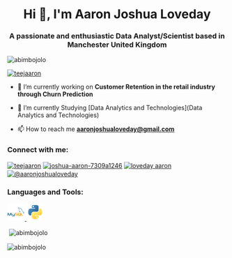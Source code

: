 

<h1 align="center">Hi 👋, I'm Aaron Joshua Loveday</h1>
<h3 align="center">A passionate and enthusiastic Data Analyst/Scientist based in Manchester United Kingdom</h3>

<p align="left"> <img src="https://komarev.com/ghpvc/?username=abimbojolo&label=Profile%20views&color=0e75b6&style=flat" alt="abimbojolo" /> </p>

<p align="left"> <a href="https://twitter.com/teejaaron" target="blank"><img src="https://img.shields.io/twitter/follow/teejaaron?logo=twitter&style=for-the-badge" alt="teejaaron" /></a> </p>

- 🔭 I’m currently working on **Customer Retention in the retail industry through Churn Prediction**

- 📝 I’m currently Studying [Data Analytics and Technologies](Data Analytics and Technologies)

- 📫 How to reach me **aaronjoshualoveday@gmail.com**

<h3 align="left">Connect with me:</h3>
<p align="left">
<a href="https://twitter.com/teejaaron" target="blank"><img align="center" src="https://raw.githubusercontent.com/rahuldkjain/github-profile-readme-generator/master/src/images/icons/Social/twitter.svg" alt="teejaaron" height="30" width="40" /></a>
<a href="https://linkedin.com/in/joshua-aaron-7309a1246" target="blank"><img align="center" src="https://raw.githubusercontent.com/rahuldkjain/github-profile-readme-generator/master/src/images/icons/Social/linked-in-alt.svg" alt="joshua-aaron-7309a1246" height="30" width="40" /></a>
<a href="https://fb.com/loveday aaron" target="blank"><img align="center" src="https://raw.githubusercontent.com/rahuldkjain/github-profile-readme-generator/master/src/images/icons/Social/facebook.svg" alt="loveday aaron" height="30" width="40" /></a>
<a href="https://instagram.com/@aaronjoshualoveday" target="blank"><img align="center" src="https://raw.githubusercontent.com/rahuldkjain/github-profile-readme-generator/master/src/images/icons/Social/instagram.svg" alt="@aaronjoshualoveday" height="30" width="40" /></a>
</p>

<h3 align="left">Languages and Tools:</h3>
<p align="left"> <a href="https://www.mysql.com/" target="_blank" rel="noreferrer"> <img src="https://raw.githubusercontent.com/devicons/devicon/master/icons/mysql/mysql-original-wordmark.svg" alt="mysql" width="40" height="40"/> </a> <a href="https://www.python.org" target="_blank" rel="noreferrer"> <img src="https://raw.githubusercontent.com/devicons/devicon/master/icons/python/python-original.svg" alt="python" width="40" height="40"/> </a> </p>

<p>&nbsp;<img align="center" src="https://github-readme-stats.vercel.app/api?username=abimbojolo&show_icons=true&locale=en" alt="abimbojolo" /></p>

<p><img align="center" src="https://github-readme-streak-stats.herokuapp.com/?user=abimbojolo&" alt="abimbojolo" /></p>
